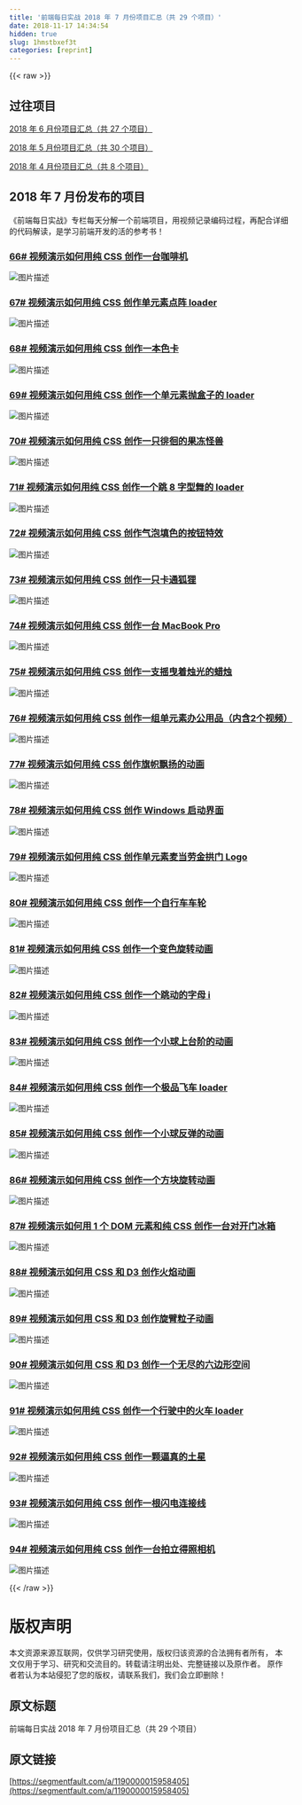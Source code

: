 ```yaml
---
title: '前端每日实战 2018 年 7 月份项目汇总（共 29 个项目）' 
date: 2018-11-17 14:34:54
hidden: true
slug: 1hmstbxef3t
categories: [reprint]
---
```


{{< raw >}}
<h2 id="articleHeader0">&#x8FC7;&#x5F80;&#x9879;&#x76EE;</h2><p><a href="https://segmentfault.com/a/1190000015439611">2018 &#x5E74; 6 &#x6708;&#x4EFD;&#x9879;&#x76EE;&#x6C47;&#x603B;&#xFF08;&#x5171; 27 &#x4E2A;&#x9879;&#x76EE;&#xFF09;</a></p><p><a href="https://segmentfault.com/a/1190000015440135" target="_blank">2018 &#x5E74; 5 &#x6708;&#x4EFD;&#x9879;&#x76EE;&#x6C47;&#x603B;&#xFF08;&#x5171; 30 &#x4E2A;&#x9879;&#x76EE;&#xFF09;</a></p><p><a href="https://segmentfault.com/a/1190000014675969">2018 &#x5E74; 4 &#x6708;&#x4EFD;&#x9879;&#x76EE;&#x6C47;&#x603B;&#xFF08;&#x5171; 8 &#x4E2A;&#x9879;&#x76EE;&#xFF09;</a></p><h2 id="articleHeader1">2018 &#x5E74; 7 &#x6708;&#x4EFD;&#x53D1;&#x5E03;&#x7684;&#x9879;&#x76EE;</h2><p>&#x300A;&#x524D;&#x7AEF;&#x6BCF;&#x65E5;&#x5B9E;&#x6218;&#x300B;&#x4E13;&#x680F;&#x6BCF;&#x5929;&#x5206;&#x89E3;&#x4E00;&#x4E2A;&#x524D;&#x7AEF;&#x9879;&#x76EE;&#xFF0C;&#x7528;&#x89C6;&#x9891;&#x8BB0;&#x5F55;&#x7F16;&#x7801;&#x8FC7;&#x7A0B;&#xFF0C;&#x518D;&#x914D;&#x5408;&#x8BE6;&#x7EC6;&#x7684;&#x4EE3;&#x7801;&#x89E3;&#x8BFB;&#xFF0C;&#x662F;&#x5B66;&#x4E60;&#x524D;&#x7AEF;&#x5F00;&#x53D1;&#x7684;&#x6D3B;&#x7684;&#x53C2;&#x8003;&#x4E66;&#xFF01;</p><h3 id="articleHeader2"><a href="https://segmentfault.com/a/1190000015438963" target="_blank">66# &#x89C6;&#x9891;&#x6F14;&#x793A;&#x5982;&#x4F55;&#x7528;&#x7EAF; CSS &#x521B;&#x4F5C;&#x4E00;&#x53F0;&#x5496;&#x5561;&#x673A;</a></h3><p><span class="img-wrap"><img data-src="/img/bVbe7E8?w=400&amp;h=305" src="https://static.alili.tech/img/bVbe7E8?w=400&amp;h=305" alt="&#x56FE;&#x7247;&#x63CF;&#x8FF0;" title="&#x56FE;&#x7247;&#x63CF;&#x8FF0;" style="cursor:pointer;display:inline"></span></p><h3 id="articleHeader3"><a href="https://segmentfault.com/a/1190000015444368">67# &#x89C6;&#x9891;&#x6F14;&#x793A;&#x5982;&#x4F55;&#x7528;&#x7EAF; CSS &#x521B;&#x4F5C;&#x5355;&#x5143;&#x7D20;&#x70B9;&#x9635; loader</a></h3><p><span class="img-wrap"><img data-src="/img/bVbe7Fg?w=400&amp;h=304" src="https://static.alili.tech/img/bVbe7Fg?w=400&amp;h=304" alt="&#x56FE;&#x7247;&#x63CF;&#x8FF0;" title="&#x56FE;&#x7247;&#x63CF;&#x8FF0;" style="cursor:pointer"></span></p><h3 id="articleHeader4"><a href="https://segmentfault.com/a/1190000015456554" target="_blank">68# &#x89C6;&#x9891;&#x6F14;&#x793A;&#x5982;&#x4F55;&#x7528;&#x7EAF; CSS &#x521B;&#x4F5C;&#x4E00;&#x672C;&#x8272;&#x5361;</a></h3><p><span class="img-wrap"><img data-src="/img/bVbe7Fi?w=400&amp;h=303" src="https://static.alili.tech/img/bVbe7Fi?w=400&amp;h=303" alt="&#x56FE;&#x7247;&#x63CF;&#x8FF0;" title="&#x56FE;&#x7247;&#x63CF;&#x8FF0;" style="cursor:pointer"></span></p><h3 id="articleHeader5"><a href="https://segmentfault.com/a/1190000015470411">69# &#x89C6;&#x9891;&#x6F14;&#x793A;&#x5982;&#x4F55;&#x7528;&#x7EAF; CSS &#x521B;&#x4F5C;&#x4E00;&#x4E2A;&#x5355;&#x5143;&#x7D20;&#x629B;&#x76D2;&#x5B50;&#x7684; loader</a></h3><p><span class="img-wrap"><img data-src="/img/bVbe7Fn?w=400&amp;h=302" src="https://static.alili.tech/img/bVbe7Fn?w=400&amp;h=302" alt="&#x56FE;&#x7247;&#x63CF;&#x8FF0;" title="&#x56FE;&#x7247;&#x63CF;&#x8FF0;" style="cursor:pointer"></span></p><h3 id="articleHeader6"><a href="https://segmentfault.com/a/1190000015484852" target="_blank">70# &#x89C6;&#x9891;&#x6F14;&#x793A;&#x5982;&#x4F55;&#x7528;&#x7EAF; CSS &#x521B;&#x4F5C;&#x4E00;&#x53EA;&#x5F98;&#x5F8A;&#x7684;&#x679C;&#x51BB;&#x602A;&#x517D;</a></h3><p><span class="img-wrap"><img data-src="/img/bVbe7Fo?w=400&amp;h=302" src="https://static.alili.tech/img/bVbe7Fo?w=400&amp;h=302" alt="&#x56FE;&#x7247;&#x63CF;&#x8FF0;" title="&#x56FE;&#x7247;&#x63CF;&#x8FF0;" style="cursor:pointer"></span></p><h3 id="articleHeader7"><a href="https://segmentfault.com/a/1190000015534639">71# &#x89C6;&#x9891;&#x6F14;&#x793A;&#x5982;&#x4F55;&#x7528;&#x7EAF; CSS &#x521B;&#x4F5C;&#x4E00;&#x4E2A;&#x8DF3; 8 &#x5B57;&#x578B;&#x821E;&#x7684; loader</a></h3><p><span class="img-wrap"><img data-src="/img/bVbe7Fp?w=400&amp;h=301" src="https://static.alili.tech/img/bVbe7Fp?w=400&amp;h=301" alt="&#x56FE;&#x7247;&#x63CF;&#x8FF0;" title="&#x56FE;&#x7247;&#x63CF;&#x8FF0;" style="cursor:pointer"></span></p><h3 id="articleHeader8"><a href="https://segmentfault.com/a/1190000015560736" target="_blank">72# &#x89C6;&#x9891;&#x6F14;&#x793A;&#x5982;&#x4F55;&#x7528;&#x7EAF; CSS &#x521B;&#x4F5C;&#x6C14;&#x6CE1;&#x586B;&#x8272;&#x7684;&#x6309;&#x94AE;&#x7279;&#x6548;</a></h3><p><span class="img-wrap"><img data-src="/img/bVbe7Fq?w=400&amp;h=300" src="https://static.alili.tech/img/bVbe7Fq?w=400&amp;h=300" alt="&#x56FE;&#x7247;&#x63CF;&#x8FF0;" title="&#x56FE;&#x7247;&#x63CF;&#x8FF0;" style="cursor:pointer"></span></p><h3 id="articleHeader9"><a href="https://segmentfault.com/a/1190000015566332">73# &#x89C6;&#x9891;&#x6F14;&#x793A;&#x5982;&#x4F55;&#x7528;&#x7EAF; CSS &#x521B;&#x4F5C;&#x4E00;&#x53EA;&#x5361;&#x901A;&#x72D0;&#x72F8;</a></h3><p><span class="img-wrap"><img data-src="/img/bVbe7Fr?w=400&amp;h=300" src="https://static.alili.tech/img/bVbe7Fr?w=400&amp;h=300" alt="&#x56FE;&#x7247;&#x63CF;&#x8FF0;" title="&#x56FE;&#x7247;&#x63CF;&#x8FF0;" style="cursor:pointer;display:inline"></span></p><h3 id="articleHeader10"><a href="https://segmentfault.com/a/1190000015568609" target="_blank">74# &#x89C6;&#x9891;&#x6F14;&#x793A;&#x5982;&#x4F55;&#x7528;&#x7EAF; CSS &#x521B;&#x4F5C;&#x4E00;&#x53F0; MacBook Pro</a></h3><p><span class="img-wrap"><img data-src="/img/bVbe7Ft?w=400&amp;h=300" src="https://static.alili.tech/img/bVbe7Ft?w=400&amp;h=300" alt="&#x56FE;&#x7247;&#x63CF;&#x8FF0;" title="&#x56FE;&#x7247;&#x63CF;&#x8FF0;" style="cursor:pointer"></span></p><h3 id="articleHeader11"><a href="https://segmentfault.com/a/1190000015580809">75# &#x89C6;&#x9891;&#x6F14;&#x793A;&#x5982;&#x4F55;&#x7528;&#x7EAF; CSS &#x521B;&#x4F5C;&#x4E00;&#x652F;&#x6447;&#x66F3;&#x7740;&#x70DB;&#x5149;&#x7684;&#x8721;&#x70DB;</a></h3><p><span class="img-wrap"><img data-src="/img/bVbe7Fu?w=400&amp;h=300" src="https://static.alili.tech/img/bVbe7Fu?w=400&amp;h=300" alt="&#x56FE;&#x7247;&#x63CF;&#x8FF0;" title="&#x56FE;&#x7247;&#x63CF;&#x8FF0;" style="cursor:pointer"></span></p><h3 id="articleHeader12"><a href="https://segmentfault.com/a/1190000015607676" target="_blank">76# &#x89C6;&#x9891;&#x6F14;&#x793A;&#x5982;&#x4F55;&#x7528;&#x7EAF; CSS &#x521B;&#x4F5C;&#x4E00;&#x7EC4;&#x5355;&#x5143;&#x7D20;&#x529E;&#x516C;&#x7528;&#x54C1;&#xFF08;&#x5185;&#x542B;2&#x4E2A;&#x89C6;&#x9891;&#xFF09;</a></h3><p><span class="img-wrap"><img data-src="/img/bVbdFrO?w=500&amp;h=500" src="https://static.alili.tech/img/bVbdFrO?w=500&amp;h=500" alt="&#x56FE;&#x7247;&#x63CF;&#x8FF0;" title="&#x56FE;&#x7247;&#x63CF;&#x8FF0;" style="cursor:pointer"></span></p><h3 id="articleHeader13"><a href="https://segmentfault.com/a/1190000015621468">77# &#x89C6;&#x9891;&#x6F14;&#x793A;&#x5982;&#x4F55;&#x7528;&#x7EAF; CSS &#x521B;&#x4F5C;&#x65D7;&#x5E1C;&#x98D8;&#x626C;&#x7684;&#x52A8;&#x753B;</a></h3><p><span class="img-wrap"><img data-src="/img/bVbdH1c?w=500&amp;h=500" src="https://static.alili.tech/img/bVbdH1c?w=500&amp;h=500" alt="&#x56FE;&#x7247;&#x63CF;&#x8FF0;" title="&#x56FE;&#x7247;&#x63CF;&#x8FF0;" style="cursor:pointer"></span></p><h3 id="articleHeader14"><a href="https://segmentfault.com/a/1190000015632759" target="_blank">78# &#x89C6;&#x9891;&#x6F14;&#x793A;&#x5982;&#x4F55;&#x7528;&#x7EAF; CSS &#x521B;&#x4F5C; Windows &#x542F;&#x52A8;&#x754C;&#x9762;</a></h3><p><span class="img-wrap"><img data-src="/img/bVbdKXz?w=400&amp;h=247" src="https://static.alili.tech/img/bVbdKXz?w=400&amp;h=247" alt="&#x56FE;&#x7247;&#x63CF;&#x8FF0;" title="&#x56FE;&#x7247;&#x63CF;&#x8FF0;" style="cursor:pointer"></span></p><h3 id="articleHeader15"><a href="https://segmentfault.com/a/1190000015638466">79# &#x89C6;&#x9891;&#x6F14;&#x793A;&#x5982;&#x4F55;&#x7528;&#x7EAF; CSS &#x521B;&#x4F5C;&#x5355;&#x5143;&#x7D20;&#x9EA6;&#x5F53;&#x52B3;&#x91D1;&#x62F1;&#x95E8; Logo</a></h3><p><span class="img-wrap"><img data-src="/img/bVbe7Fv?w=400&amp;h=400" src="https://static.alili.tech/img/bVbe7Fv?w=400&amp;h=400" alt="&#x56FE;&#x7247;&#x63CF;&#x8FF0;" title="&#x56FE;&#x7247;&#x63CF;&#x8FF0;" style="cursor:pointer;display:inline"></span></p><h3 id="articleHeader16"><a href="https://segmentfault.com/a/1190000015643606" target="_blank">80# &#x89C6;&#x9891;&#x6F14;&#x793A;&#x5982;&#x4F55;&#x7528;&#x7EAF; CSS &#x521B;&#x4F5C;&#x4E00;&#x4E2A;&#x81EA;&#x884C;&#x8F66;&#x8F66;&#x8F6E;</a></h3><p><span class="img-wrap"><img data-src="/img/bVbdNMm?w=400&amp;h=301" src="https://static.alili.tech/img/bVbdNMm?w=400&amp;h=301" alt="&#x56FE;&#x7247;&#x63CF;&#x8FF0;" title="&#x56FE;&#x7247;&#x63CF;&#x8FF0;" style="cursor:pointer"></span></p><h3 id="articleHeader17"><a href="https://segmentfault.com/a/1190000015655171">81# &#x89C6;&#x9891;&#x6F14;&#x793A;&#x5982;&#x4F55;&#x7528;&#x7EAF; CSS &#x521B;&#x4F5C;&#x4E00;&#x4E2A;&#x53D8;&#x8272;&#x65CB;&#x8F6C;&#x52A8;&#x753B;</a></h3><p><span class="img-wrap"><img data-src="/img/bVbdQPp?w=400&amp;h=302" src="https://static.alili.tech/img/bVbdQPp?w=400&amp;h=302" alt="&#x56FE;&#x7247;&#x63CF;&#x8FF0;" title="&#x56FE;&#x7247;&#x63CF;&#x8FF0;" style="cursor:pointer"></span></p><h3 id="articleHeader18"><a href="https://segmentfault.com/a/1190000015671156" target="_blank">82# &#x89C6;&#x9891;&#x6F14;&#x793A;&#x5982;&#x4F55;&#x7528;&#x7EAF; CSS &#x521B;&#x4F5C;&#x4E00;&#x4E2A;&#x8DF3;&#x52A8;&#x7684;&#x5B57;&#x6BCD; i</a></h3><p><span class="img-wrap"><img data-src="/img/bVbdUWJ?w=400&amp;h=301" src="https://static.alili.tech/img/bVbdUWJ?w=400&amp;h=301" alt="&#x56FE;&#x7247;&#x63CF;&#x8FF0;" title="&#x56FE;&#x7247;&#x63CF;&#x8FF0;" style="cursor:pointer"></span></p><h3 id="articleHeader19"><a href="https://segmentfault.com/a/1190000015686159">83# &#x89C6;&#x9891;&#x6F14;&#x793A;&#x5982;&#x4F55;&#x7528;&#x7EAF; CSS &#x521B;&#x4F5C;&#x4E00;&#x4E2A;&#x5C0F;&#x7403;&#x4E0A;&#x53F0;&#x9636;&#x7684;&#x52A8;&#x753B;</a></h3><p><span class="img-wrap"><img data-src="/img/bVbdYQH?w=400&amp;h=302" src="https://static.alili.tech/img/bVbdYQH?w=400&amp;h=302" alt="&#x56FE;&#x7247;&#x63CF;&#x8FF0;" title="&#x56FE;&#x7247;&#x63CF;&#x8FF0;" style="cursor:pointer"></span></p><h3 id="articleHeader20"><a href="https://segmentfault.com/a/1190000015700996" target="_blank">84# &#x89C6;&#x9891;&#x6F14;&#x793A;&#x5982;&#x4F55;&#x7528;&#x7EAF; CSS &#x521B;&#x4F5C;&#x4E00;&#x4E2A;&#x6781;&#x54C1;&#x98DE;&#x8F66; loader</a></h3><p><span class="img-wrap"><img data-src="/img/bVbd2HZ?w=400&amp;h=301" src="https://static.alili.tech/img/bVbd2HZ?w=400&amp;h=301" alt="&#x56FE;&#x7247;&#x63CF;&#x8FF0;" title="&#x56FE;&#x7247;&#x63CF;&#x8FF0;" style="cursor:pointer"></span></p><h3 id="articleHeader21"><a href="https://segmentfault.com/a/1190000015713438">85# &#x89C6;&#x9891;&#x6F14;&#x793A;&#x5982;&#x4F55;&#x7528;&#x7EAF; CSS &#x521B;&#x4F5C;&#x4E00;&#x4E2A;&#x5C0F;&#x7403;&#x53CD;&#x5F39;&#x7684;&#x52A8;&#x753B;</a></h3><p><span class="img-wrap"><img data-src="/img/bVbd5WH?w=400&amp;h=300" src="https://static.alili.tech/img/bVbd5WH?w=400&amp;h=300" alt="&#x56FE;&#x7247;&#x63CF;&#x8FF0;" title="&#x56FE;&#x7247;&#x63CF;&#x8FF0;" style="cursor:pointer"></span></p><h3 id="articleHeader22"><a href="https://segmentfault.com/a/1190000015721771" target="_blank">86# &#x89C6;&#x9891;&#x6F14;&#x793A;&#x5982;&#x4F55;&#x7528;&#x7EAF; CSS &#x521B;&#x4F5C;&#x4E00;&#x4E2A;&#x65B9;&#x5757;&#x65CB;&#x8F6C;&#x52A8;&#x753B;</a></h3><p><span class="img-wrap"><img data-src="/img/bVbd765?w=400&amp;h=301" src="https://static.alili.tech/img/bVbd765?w=400&amp;h=301" alt="&#x56FE;&#x7247;&#x63CF;&#x8FF0;" title="&#x56FE;&#x7247;&#x63CF;&#x8FF0;" style="cursor:pointer"></span></p><h3 id="articleHeader23"><a href="https://segmentfault.com/a/1190000015727020">87# &#x89C6;&#x9891;&#x6F14;&#x793A;&#x5982;&#x4F55;&#x7528; 1 &#x4E2A; DOM &#x5143;&#x7D20;&#x548C;&#x7EAF; CSS &#x521B;&#x4F5C;&#x4E00;&#x53F0;&#x5BF9;&#x5F00;&#x95E8;&#x51B0;&#x7BB1;</a></h3><p><span class="img-wrap"><img data-src="/img/bVbe7FA?w=400&amp;h=300" src="https://static.alili.tech/img/bVbe7FA?w=400&amp;h=300" alt="&#x56FE;&#x7247;&#x63CF;&#x8FF0;" title="&#x56FE;&#x7247;&#x63CF;&#x8FF0;" style="cursor:pointer;display:inline"></span></p><h3 id="articleHeader24"><a href="https://segmentfault.com/a/1190000015740846" target="_blank">88# &#x89C6;&#x9891;&#x6F14;&#x793A;&#x5982;&#x4F55;&#x7528; CSS &#x548C; D3 &#x521B;&#x4F5C;&#x706B;&#x7130;&#x52A8;&#x753B;</a></h3><p><span class="img-wrap"><img data-src="/img/bVbec4L?w=400&amp;h=300" src="https://static.alili.tech/img/bVbec4L?w=400&amp;h=300" alt="&#x56FE;&#x7247;&#x63CF;&#x8FF0;" title="&#x56FE;&#x7247;&#x63CF;&#x8FF0;" style="cursor:pointer"></span></p><h3 id="articleHeader25"><a href="https://segmentfault.com/a/1190000015755660">89# &#x89C6;&#x9891;&#x6F14;&#x793A;&#x5982;&#x4F55;&#x7528; CSS &#x548C; D3 &#x521B;&#x4F5C;&#x65CB;&#x81C2;&#x7C92;&#x5B50;&#x52A8;&#x753B;</a></h3><p><span class="img-wrap"><img data-src="/img/bVbegVG?w=400&amp;h=300" src="https://static.alili.tech/img/bVbegVG?w=400&amp;h=300" alt="&#x56FE;&#x7247;&#x63CF;&#x8FF0;" title="&#x56FE;&#x7247;&#x63CF;&#x8FF0;" style="cursor:pointer"></span></p><h3 id="articleHeader26"><a href="https://segmentfault.com/a/1190000015770017" target="_blank">90# &#x89C6;&#x9891;&#x6F14;&#x793A;&#x5982;&#x4F55;&#x7528; CSS &#x548C; D3 &#x521B;&#x4F5C;&#x4E00;&#x4E2A;&#x65E0;&#x5C3D;&#x7684;&#x516D;&#x8FB9;&#x5F62;&#x7A7A;&#x95F4;</a></h3><p><span class="img-wrap"><img data-src="/img/bVbekEK?w=400&amp;h=302" src="https://static.alili.tech/img/bVbekEK?w=400&amp;h=302" alt="&#x56FE;&#x7247;&#x63CF;&#x8FF0;" title="&#x56FE;&#x7247;&#x63CF;&#x8FF0;" style="cursor:pointer"></span></p><h3 id="articleHeader27"><a href="https://segmentfault.com/a/1190000015784640">91# &#x89C6;&#x9891;&#x6F14;&#x793A;&#x5982;&#x4F55;&#x7528;&#x7EAF; CSS &#x521B;&#x4F5C;&#x4E00;&#x4E2A;&#x884C;&#x9A76;&#x4E2D;&#x7684;&#x706B;&#x8F66; loader</a></h3><p><span class="img-wrap"><img data-src="/img/bVbeos6?w=400&amp;h=300" src="https://static.alili.tech/img/bVbeos6?w=400&amp;h=300" alt="&#x56FE;&#x7247;&#x63CF;&#x8FF0;" title="&#x56FE;&#x7247;&#x63CF;&#x8FF0;" style="cursor:pointer"></span></p><h3 id="articleHeader28"><a href="https://segmentfault.com/a/1190000015798428" target="_blank">92# &#x89C6;&#x9891;&#x6F14;&#x793A;&#x5982;&#x4F55;&#x7528;&#x7EAF; CSS &#x521B;&#x4F5C;&#x4E00;&#x9897;&#x903C;&#x771F;&#x7684;&#x571F;&#x661F;</a></h3><p><span class="img-wrap"><img data-src="/img/bVbe7FJ?w=400&amp;h=300" src="https://static.alili.tech/img/bVbe7FJ?w=400&amp;h=300" alt="&#x56FE;&#x7247;&#x63CF;&#x8FF0;" title="&#x56FE;&#x7247;&#x63CF;&#x8FF0;" style="cursor:pointer;display:inline"></span></p><h3 id="articleHeader29"><a href="https://segmentfault.com/a/1190000015809333">93# &#x89C6;&#x9891;&#x6F14;&#x793A;&#x5982;&#x4F55;&#x7528;&#x7EAF; CSS &#x521B;&#x4F5C;&#x4E00;&#x6839;&#x95EA;&#x7535;&#x8FDE;&#x63A5;&#x7EBF;</a></h3><p><span class="img-wrap"><img data-src="/img/bVbeuTB?w=400&amp;h=300" src="https://static.alili.tech/img/bVbeuTB?w=400&amp;h=300" alt="&#x56FE;&#x7247;&#x63CF;&#x8FF0;" title="&#x56FE;&#x7247;&#x63CF;&#x8FF0;" style="cursor:pointer"></span></p><h3 id="articleHeader30"><a href="https://segmentfault.com/a/1190000015828039" target="_blank">94# &#x89C6;&#x9891;&#x6F14;&#x793A;&#x5982;&#x4F55;&#x7528;&#x7EAF; CSS &#x521B;&#x4F5C;&#x4E00;&#x53F0;&#x62CD;&#x7ACB;&#x5F97;&#x7167;&#x76F8;&#x673A;</a></h3><p><span class="img-wrap"><img data-src="/img/bVbezK4?w=400&amp;h=300" src="https://static.alili.tech/img/bVbezK4?w=400&amp;h=300" alt="&#x56FE;&#x7247;&#x63CF;&#x8FF0;" title="&#x56FE;&#x7247;&#x63CF;&#x8FF0;" style="cursor:pointer"></span></p>
{{< /raw >}}

# 版权声明
本文资源来源互联网，仅供学习研究使用，版权归该资源的合法拥有者所有，
本文仅用于学习、研究和交流目的。转载请注明出处、完整链接以及原作者。
原作者若认为本站侵犯了您的版权，请联系我们，我们会立即删除！

## 原文标题
前端每日实战 2018 年 7 月份项目汇总（共 29 个项目）

## 原文链接
[https://segmentfault.com/a/1190000015958405](https://segmentfault.com/a/1190000015958405)

